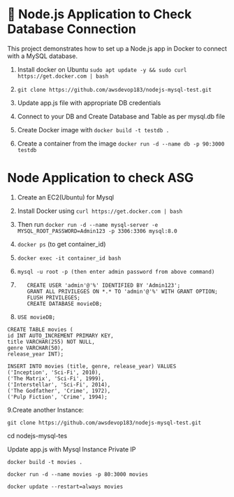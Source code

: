 # 🚀 Node.js Application to Check Database Connection

This project demonstrates how to set up a Node.js app in Docker to connect with a MySQL database.

1. Install docker on Ubuntu
```sudo apt update -y && sudo curl https://get.docker.com | bash```
2. `git clone https://github.com/awsdevop183/nodejs-mysql-test.git`

3. Update app.js file with appropriate DB credentials

4. Connect to your DB and Create Database and Table as per mysql.db file

5. Create Docker image with `docker build -t testdb .`

6. Create a container from the image `docker run -d --name db -p 90:3000 testdb`




# Node Application to check ASG

1. Create an EC2(Ubuntu) for Mysql
2. Install Docker using `curl https://get.docker.com | bash`
3. Then run `docker run -d --name mysql-server -e MYSQL_ROOT_PASSWORD=Admin123 -p 3306:3306 mysql:8.0`
4. `docker ps` (to get container_id)
5. `docker exec -it container_id bash`
6. `mysql -u root -p (then enter admin password from above command)`

7. ```
      CREATE USER 'admin'@'%' IDENTIFIED BY 'Admin123';
      GRANT ALL PRIVILEGES ON *.* TO 'admin'@'%' WITH GRANT OPTION;
      FLUSH PRIVILEGES;
      CREATE DATABASE movieDB;
   ```

8. `USE movieDB;`
```
CREATE TABLE movies (
id INT AUTO_INCREMENT PRIMARY KEY,
title VARCHAR(255) NOT NULL,
genre VARCHAR(50),
release_year INT);

INSERT INTO movies (title, genre, release_year) VALUES
('Inception', 'Sci-Fi', 2010),
('The Matrix', 'Sci-Fi', 1999),
('Interstellar', 'Sci-Fi', 2014),
('The Godfather', 'Crime', 1972),
('Pulp Fiction', 'Crime', 1994);
```

9.Create another Instance:



`git clone https://github.com/awsdevop183/nodejs-mysql-test.git`

cd nodejs-mysql-tes

Update app.js with Mysql Instance Private IP

`docker build -t movies .`

`docker run -d --name movies -p 80:3000 movies`

`docker update --restart=always movies`
